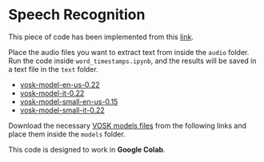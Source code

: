 # Speech Recognition

This piece of code has been implemented from this [link](https://towardsdatascience.com/speech-recognition-with-timestamps-934ede4234b2).

Place the audio files you want to extract text from inside the `audio` folder. Run the code inside `word_timestamps.ipynb`, and the results will be saved in a text file in the `text` folder.
- [vosk-model-en-us-0.22](https://alphacephei.com/vosk/models/vosk-model-en-us-0.22.zip)
- [vosk-model-it-0.22](https://alphacephei.com/vosk/models/vosk-model-it-0.22.zip)
- [vosk-model-small-en-us-0.15](https://alphacephei.com/vosk/models/vosk-model-small-en-us-0.15.zip)
- [vosk-model-small-it-0.22](https://alphacephei.com/vosk/models/vosk-model-small-it-0.22.zip)

Download the necessary [VOSK models files](https://alphacephei.com/vosk/models) from the following links and place them inside the `models` folder.

This code is designed to work in **Google Colab**.
